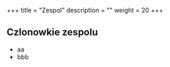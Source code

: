 +++
title = "Zespol"
description = ""
weight = 20
+++

Czlonowkie zespolu
------------------

 * aa
 * bbb